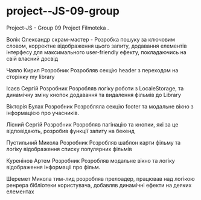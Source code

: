 # project--JS-09-group
Project-JS - Group 09
Project Filmoteka . 

Волік Олександр	скрам-мастер	- Розробка пошуку за ключовим словом, корректне відображення цього запиту, додавання елементів інтерфесу для максимального user-friendly ефекту, покладаючись на свій власний досвід


Чаяло Кирил Розробник	Розробляв секцію header з переходом на сторінку my library

Ісаєв Сергій	Розробник	Розробляв логіку роботи з LocaleStorage, та динамічну зміну кнопок додавання та видалення фільмів до Library

Вікторія Булах	Розробник	Розробляла секцію footer та модальне вікно з інформацією про учасників.

Лісний Сергій	Розробник	Розробляв пагінацію та кнопки, які за це відповідають, розробив функції запиту на бекенд

Пустильний Микола	Розробник	Розробляв шаблон карти фільму та логіку відображення списку популярних фільмів

Куренiнов Артем	Розробник	Розробляв модальне вiкно та логiку вiдображення iнформацii про фiльм.

Шеремет Микола 	тим-лид	  розробляв  прелоадер, працював над логікою  ренрера  бібліотеки користувача, добавляв  динамічні ефекти на деяких елементах
